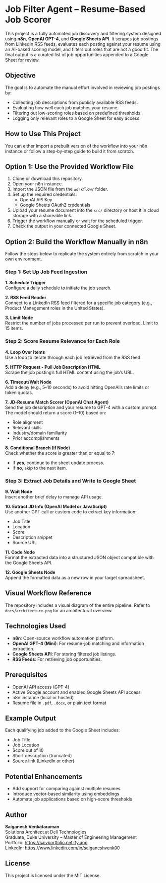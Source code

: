 
# Job Filter Agent – Resume-Based Job Scorer

This project is a fully automated job discovery and filtering system designed using **n8n**, **OpenAI GPT-4**, and **Google Sheets API**. It scrapes job postings from LinkedIn RSS feeds, evaluates each posting against your resume using an AI-based scoring model, and filters out roles that are not a good fit. The final output is a curated list of job opportunities appended to a Google Sheet for review.

## Objective

The goal is to automate the manual effort involved in reviewing job postings by:

- Collecting job descriptions from publicly available RSS feeds.
- Evaluating how well each job matches your resume.
- Filtering out low-scoring roles based on predefined thresholds.
- Logging only relevant roles to a Google Sheet for easy access.

## How to Use This Project

You can either import a prebuilt version of the workflow into your n8n instance or follow a step-by-step guide to build it from scratch.

## Option 1: Use the Provided Workflow File

1. Clone or download this repository.
2. Open your n8n instance.
3. Import the JSON file from the `workflow/` folder.
4. Set up the required credentials:
   - OpenAI API Key
   - Google Sheets OAuth2 credentials
5. Upload your resume document into the `src/` directory or host it in cloud storage with a shareable link.
6. Trigger the workflow manually or wait for the scheduled trigger.
7. Check the output in your connected Google Sheet.

## Option 2: Build the Workflow Manually in n8n

Follow the steps below to replicate the system entirely from scratch in your own environment.

### Step 1: Set Up Job Feed Ingestion

**1. Schedule Trigger**  
Configure a daily schedule to initiate the job search.

**2. RSS Feed Reader**  
Connect to a LinkedIn RSS feed filtered for a specific job category (e.g., Product Management roles in the United States).

**3. Limit Node**  
Restrict the number of jobs processed per run to prevent overload. Limit to 15 items.

### Step 2: Score Resume Relevance for Each Role

**4. Loop Over Items**  
Use a loop to iterate through each job retrieved from the RSS feed.

**5. HTTP Request - Pull Job Description HTML**  
Scrape the job posting’s full HTML content using the job’s URL.

**6. Timeout/Wait Node**  
Add a delay (e.g., 5–10 seconds) to avoid hitting OpenAI’s rate limits or token quotas.

**7. JD-Resume Match Scorer (OpenAI Chat Agent)**  
Send the job description and your resume to GPT-4 with a custom prompt. The model should return a score (1–10) based on:

- Role alignment
- Relevant skills
- Industry/domain familiarity
- Prior accomplishments

**8. Conditional Branch (If Node)**  
Check whether the score is greater than or equal to 7:
- If **yes**, continue to the sheet update process.
- If **no**, skip to the next item.

### Step 3: Extract Job Details and Write to Google Sheet

**9. Wait Node**  
Insert another brief delay to manage API usage.

**10. Extract JD Info (OpenAI Model or JavaScript)**  
Use another GPT call or custom code to extract key information:
- Job Title
- Location
- Score
- Description snippet
- Source URL

**11. Code Node**  
Format the extracted data into a structured JSON object compatible with the Google Sheets API.

**12. Google Sheets Node**  
Append the formatted data as a new row in your target spreadsheet.

## Visual Workflow Reference

The repository includes a visual diagram of the entire pipeline. Refer to `docs/architecture.png` for an architectural overview.

## Technologies Used

- **n8n**: Open-source workflow automation platform.
- **OpenAI GPT-4 (Mini)**: For resume-job matching and information extraction.
- **Google Sheets API**: For storing filtered job listings.
- **RSS Feeds**: For retrieving job opportunities.

## Prerequisites

- OpenAI API access (GPT-4)
- Active Google account and enabled Google Sheets API access
- n8n instance (local or hosted)
- Resume file in `.pdf`, `.docx`, or plain text format

## Example Output

Each qualifying job added to the Google Sheet includes:

- Job Title  
- Job Location  
- Score out of 10  
- Short description (truncated)  
- Source link (LinkedIn or other)

## Potential Enhancements

- Add support for comparing against multiple resumes
- Introduce vector-based similarity using embeddings
- Automate job applications based on high-score thresholds

## Author

**Saiganesh Venkataraman**  
Solutions Architect at Dell Technologies  
Graduate, Duke University – Master of Engineering Management  
Portfolio: https://saivportfolio.netlify.app  
LinkedIn: https://www.linkedin.com/in/saiganeshvenk00

## License

This project is licensed under the MIT License.
